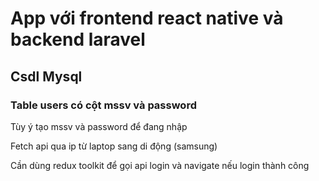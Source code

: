 <h1>App với frontend react native và backend laravel</h1>
<h2>Csdl Mysql</h2>
<h3>Table users có cột mssv và password</h3>
<p>Tùy ý tạo mssv và password để đang nhập</p>
<p>Fetch api qua ip từ laptop sang di động (samsung)</p>
<p>Cần dùng redux toolkit để gọi api login và navigate nếu login thành công</p>
